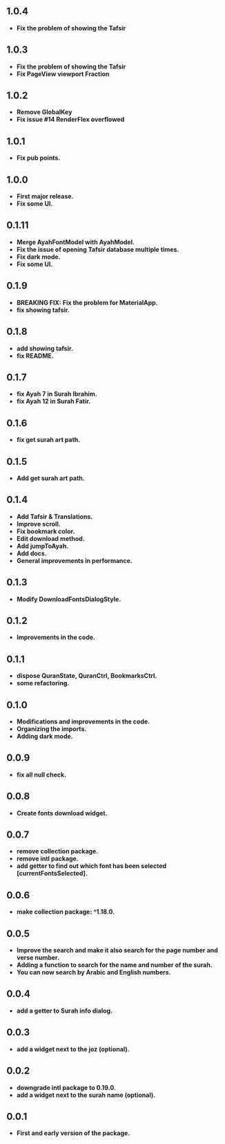 ## 1.0.4

* **Fix the problem of showing the Tafsir**

## 1.0.3

* **Fix the problem of showing the Tafsir**
* **Fix PageView viewport Fraction**

## 1.0.2

* **Remove GlobalKey**
* **Fix issue #14 RenderFlex overflowed**

## 1.0.1

* **Fix pub points.**

## 1.0.0

* **First major release.**
* **Fix some UI.**

## 0.1.11

* **Merge AyahFontModel with AyahModel.**
* **Fix the issue of opening Tafsir database multiple times.**
* **Fix dark mode.**
* **Fix some UI.**

## 0.1.9

* **BREAKING FIX: Fix the problem for MaterialApp.**
* **fix showing tafsir.**

## 0.1.8

* **add showing tafsir.**
* **fix README.**

## 0.1.7

* **fix Ayah 7 in Surah Ibrahim.**
* **fix Ayah 12 in Surah Fatir.**

## 0.1.6

* **fix get surah art path.**

## 0.1.5

* **Add get surah art path.**

## 0.1.4

* **Add Tafsir & Translations.**
* **Improve scroll.**
* **Fix bookmark color.**
* **Edit download method.**
* **Add jumpToAyah.**
* **Add docs.**
* **General improvements in performance.**

## 0.1.3

* **Modify DownloadFontsDialogStyle.**

## 0.1.2

* **Improvements in the code.**

## 0.1.1

* **dispose QuranState, QuranCtrl, BookmarksCtrl.**
* **some refactoring.**

## 0.1.0

* **Modifications and improvements in the code.**
* **Organizing the imports.**
* **Adding dark mode.**

## 0.0.9

* **fix all null check.**

## 0.0.8

* **Create fonts download widget.**

## 0.0.7

* **remove collection package.**
* **remove intl package.**
* **add getter to find out which font has been selected [currentFontsSelected].**

## 0.0.6

* **make collection package: ^1.18.0.**

## 0.0.5

* **Improve the search and make it also search for the page number and verse number.**
* **Adding a function to search for the name and number of the surah.**
* **You can now search by Arabic and English numbers.**

## 0.0.4

* **add a getter to Surah info dialog.**

## 0.0.3

* **add a widget next to the joz (optional).**

## 0.0.2

* **downgrade intl package to 0.19.0.**
* **add a widget next to the surah name (optional).**

## 0.0.1

* **First and early version of the package.**


